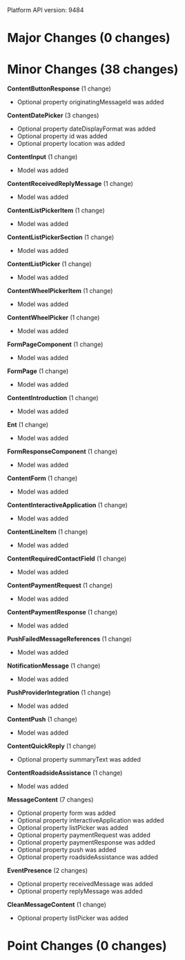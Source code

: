 Platform API version: 9484




# Major Changes (0 changes)


# Minor Changes (38 changes)

**ContentButtonResponse** (1 change)

* Optional property originatingMessageId was added

**ContentDatePicker** (3 changes)

* Optional property dateDisplayFormat was added
* Optional property id was added
* Optional property location was added

**ContentInput** (1 change)

* Model was added

**ContentReceivedReplyMessage** (1 change)

* Model was added

**ContentListPickerItem** (1 change)

* Model was added

**ContentListPickerSection** (1 change)

* Model was added

**ContentListPicker** (1 change)

* Model was added

**ContentWheelPickerItem** (1 change)

* Model was added

**ContentWheelPicker** (1 change)

* Model was added

**FormPageComponent** (1 change)

* Model was added

**FormPage** (1 change)

* Model was added

**ContentIntroduction** (1 change)

* Model was added

**Ent** (1 change)

* Model was added

**FormResponseComponent** (1 change)

* Model was added

**ContentForm** (1 change)

* Model was added

**ContentInteractiveApplication** (1 change)

* Model was added

**ContentLineItem** (1 change)

* Model was added

**ContentRequiredContactField** (1 change)

* Model was added

**ContentPaymentRequest** (1 change)

* Model was added

**ContentPaymentResponse** (1 change)

* Model was added

**PushFailedMessageReferences** (1 change)

* Model was added

**NotificationMessage** (1 change)

* Model was added

**PushProviderIntegration** (1 change)

* Model was added

**ContentPush** (1 change)

* Model was added

**ContentQuickReply** (1 change)

* Optional property summaryText was added

**ContentRoadsideAssistance** (1 change)

* Model was added

**MessageContent** (7 changes)

* Optional property form was added
* Optional property interactiveApplication was added
* Optional property listPicker was added
* Optional property paymentRequest was added
* Optional property paymentResponse was added
* Optional property push was added
* Optional property roadsideAssistance was added

**EventPresence** (2 changes)

* Optional property receivedMessage was added
* Optional property replyMessage was added

**CleanMessageContent** (1 change)

* Optional property listPicker was added


# Point Changes (0 changes)
